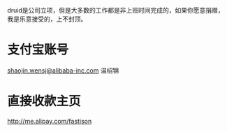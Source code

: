 druid是公司立项，但是大多数的工作都是非上班时间完成的，如果你愿意捐赠，我是乐意接受的，上不封顶。
# 支付宝账号
shaojin.wensj@alibaba-inc.com 温绍锦

# 直接收款主页
http://me.alipay.com/fastjson